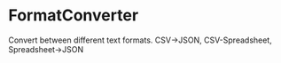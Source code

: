 # FormatConverter
Convert between different text formats. CSV->JSON, CSV-Spreadsheet, Spreadsheet->JSON
